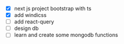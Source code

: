 - [x] next js project bootstrap with ts
- [x] add windicss
- [ ] add react-query
- [ ] design db
- [ ] learn and create some mongodb functions
